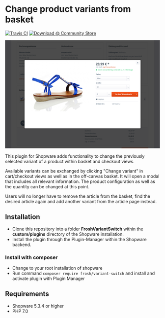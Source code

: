 # Change product variants from basket

[![Travis CI](https://travis-ci.org/FriendsOfShopware/FroshVariantSwitch.svg?branch=master)](https://travis-ci.org/FriendsOfShopware/FroshVariantSwitch)
[![Download @ Community Store](https://img.shields.io/badge/endpoint.svg?url=https://api.friendsofshopware.com/FroshVariantSwitch)](https://store.shopware.com/en/frosh64694548243f/switch-variants-in-basket.html)

![VariantSwitch](https://raw.githubusercontent.com/FriendsOfShopware/FroshVariantSwitch/master/Resources/store/images/0.png)

This plugin for Shopware adds functionality to change the previously
selected variant of a product within basket and checkout views.

Available variants can be exchanged by clicking "Change variant"
in cart/checkout views as well as in the off-canvas basket. It will
open a modal that includes all relevant information. The product
configuration as well as the quantity can be changed at this point.

Users will no longer have to remove the article from the basket, 
find the desired article again and add another variant from the article
page instead.

## Installation

* Clone this repository into a folder **FroshVariantSwitch** within the **custom/plugins** directory of the Shopware installation.
* Install the plugin through the Plugin-Manager within the Shopware backend.

### Install with composer
* Change to your root installation of shopware
* Run command `composer require frosh/variant-switch` and install and activate plugin with Plugin Manager 

## Requirements

* Shopware 5.3.4 or higher
* PHP 7.0
